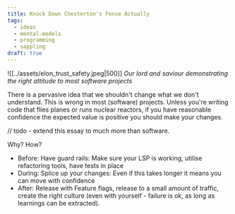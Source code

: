 ```yaml
---
title: Knock Down Chesterton's Fence Actually
tags:
  - ideas
  - mental-models
  - programming
  - sappling
draft: true
---
```


![[../assets/elon_trust_safety.jpeg|500]]
*Our lord and saviour demonstrating the right attitude to most software projects*

There is a pervasive idea that we shouldn't change what we don't understand. This is wrong in most (software) projects. Unless you're writing code that flies planes or runs nuclear reactors, if you have reasonable confidence the expected value is positive you should make your changes.

// todo - extend this essay to much more than software.

Why?
How?
- Before: Have guard rails: Make sure your LSP is working, utilise refactoring tools, have tests in place
- During: Splice up your changes: Even if this takes longer it means you can move with confidence 
- After: Release with Feature flags, release to a small amount of traffic, create the right culture (even with yourself - failure is ok, as long as learnings can be extracted). 


